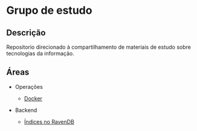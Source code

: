# Grupo de estudo

## Descrição
Repositorio direcionado à compartilhamento de materiais de estudo sobre tecnologias da informação.

## Áreas

* Operações
    * [Docker](https://github.com/SkyInformatica/GrupoDeEstudo/tree/main/Docker)

* Backend
    * [Índices no RavenDB](https://docs.google.com/document/d/1d51w4nBpuA9AGReZPjoH9qHo6a7VTMB7LVJPFZhqIiI/edit?usp=sharing)
